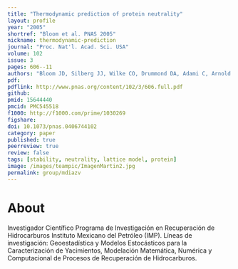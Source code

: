 ```yaml
---
title: "Thermodynamic prediction of protein neutrality"
layout: profile
year: "2005"
shortref: "Bloom et al. PNAS 2005"
nickname: thermodynamic-prediction
journal: "Proc. Nat'l. Acad. Sci. USA"
volume: 102
issue: 3
pages: 606--11
authors: "Bloom JD, Silberg JJ, Wilke CO, Drummond DA, Adami C, Arnold FH"
pdf: 
pdflink: http://www.pnas.org/content/102/3/606.full.pdf
github: 
pmid: 15644440
pmcid: PMC545518
f1000: http://f1000.com/prime/1030269
figshare: 
doi: 10.1073/pnas.0406744102
category: paper
published: true
peerreview: true
review: false
tags: [stability, neutrality, lattice model, protein]
image: /images/teampic/ImagenMartin2.jpg
permalink: group/mdiazv
---
```


# About 

Investigador Científico Programa de Investigación en Recuperación de Hidrocarburos Instituto Mexicano del Petróleo (IMP). Líneas de investigación: Geoestadística y Modelos Estocásticos para la Caracterización de Yacimientos, Modelación Matemática, Numérica y Computacional de Procesos de Recuperación de Hidrocarburos.
